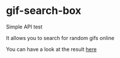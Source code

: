 # gif-search-box

Simple API test

It allows you to search for random gifs online

You can have a look at the result <a href="https://budy6991.github.io/gif-search-box/">here</a>

